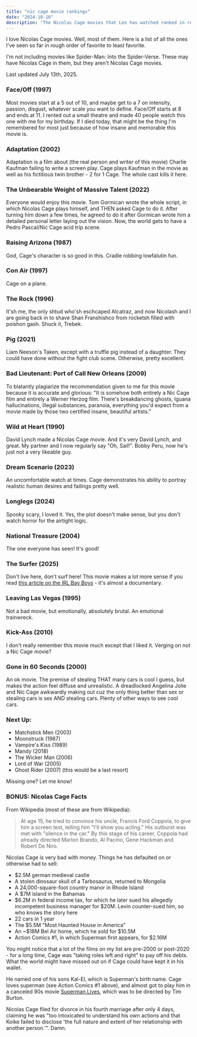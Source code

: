 ```yaml
---
title: "nic cage movie rankings"
date: "2024-10-10"
description: "The Nicolas Cage movies that Leo has watched ranked in relative order."
---
```


I love Nicolas Cage movies. Well, most of them. Here is a list of all the ones I've seen so far in rough order of
favorite to least favorite.

I'm not including movies like Spider-Man: Into the Spider-Verse. These may have Nicolas Cage in them, but they aren't
Nicolas Cage movies.

Last updated July 13th, 2025.

### Face/Off (1997)

Most movies start at a 5 out of 10, and maybe get to a 7 on intensity, passion, disgust, whatever scale you want to
define. Face/Off starts at 8 and ends at 11. I rented out a small theatre and made 40 people watch this one with me for
my birthday. If I died today, that might be the thing I'm remembered for most just because of how insane and memorable
this movie is.

### Adaptation (2002)

Adaptation is a film about (the real person and writer of this movie) Charlie Kaufman failing to write a screen play.
Cage plays Kaufman in the movie as well as his fictitious twin brother - 2 for 1 Cage. The whole cast kills it here.

### The Unbearable Weight of Massive Talent (2022)

Everyone would enjoy this movie. Tom Gormican wrote the whole script, in which Nicolas Cage plays himself, and THEN
asked Cage to do it. After turning him down a few times, he agreed to do it after Gormican wrote him a detailed personal
letter laying out the vision. Now, the world gets to have a Pedro Pascal/Nic Cage acid trip scene.

### Raising Arizona (1987)

God, Cage's character is so good in this. Cradle robbing lowfalutin fun.

### Con Air (1997)

Cage on a plane.

### The Rock (1996)

It'sh me, the only shtud who'sh eschcaped Alcatraz, and now Nicolash and I are going back in to shave Shan Franshishco
from rocketsh filled with poishon gash. Shuck it, Trebek.

### Pig (2021)

Liam Neeson's Taken, except with a truffle pig instead of a daughter. They could have done without the fight club scene.
Otherwise, pretty excellent.

### Bad Lieutenant: Port of Call New Orleans (2009)

To blatantly plagiarize the recommendation given to me for this movie because it is accurate and glorious: "It is
somehow both entirely a Nic Cage film and entirely a Werner Herzog film. There's breakdancing ghosts, Iguana
hallucinations, illegal substances, paranoia, everything you'd expect from a movie made by those two certified insane,
beautiful artists."

### Wild at Heart (1990)

David Lynch made a Nicolas Cage movie. And it's very David Lynch, and great. My partner and I now regularly say "Oh,
Sail!". Bobby Peru, now he's just not a very likeable guy.

### Dream Scenario (2023)

An uncomfortable watch at times. Cage demonstrates his ability to portray realistic human desires and failings pretty
well.

### Longlegs (2024)

Spooky scary, I loved it. Yes, the plot doesn't make sense, but you don't watch horror for the airtight logic.

### National Treasure (2004)

The one everyone has seen! It's good!

### The Surfer (2025)

Don't live here, don't surf here! This movie makes a lot more sense if you read
[this article on the IRL Bay Boys](https://en.wikipedia.org/wiki/Lunada_Bay_Boys) - it's almost a documentary.

### Leaving Las Vegas (1995)

Not a bad movie, but emotionally, absolutely brutal. An emotional trainwreck.

### Kick-Ass (2010)

I don't really remember this movie much except that I liked it. Verging on not a Nic Cage movie?

### Gone in 60 Seconds (2000)

An ok movie. The premise of stealing THAT many cars is cool I guess, but makes the action feel diffuse and unrealistic.
A dreadlocked Angelina Jolie and Nic Cage awkwardly making out cuz the only thing better than sex or stealing cars is
sex AND stealing cars. Plenty of other ways to see cool cars.

### Next Up:

- Matchstick Men (2003)
- Moonstruck (1987)
- Vampire's Kiss (1989)
- Mandy (2018)
- The Wicker Man (2006)
- Lord of War (2005)
- Ghost Rider (2007) (this would be a last resort)

Missing one? Let me know!

### BONUS: Nicolas Cage Facts

From Wikipedia (most of these are from Wikipedia):

> At age 15, he tried to convince his uncle, Francis Ford Coppola, to give him a screen test, telling him "I'll show you
> acting." His outburst was met with "silence in the car." By this stage of his career, Coppola had already directed
> Marlon Brando, Al Pacino, Gene Hackman and Robert De Niro.

Nicolas Cage is very bad with money. Things he has defaulted on or otherwise had to sell:

- $2.5M german medieval castle
- A stolen dinosaur skull of a Tarbosaurus, returned to Mongolia
- A 24,000-square-foot country manor in Rhode Island
- A $7M island in the Bahamas
- $6.2M in federal income tax, for which he later sued his allegedly incompetent business manager for $20M. Levin
  counter-sued him, so who knows the story here
- 22 cars in 1 year
- The $5.5M "Most Haunted House in America"
- An ~$18M Bel Air home, which he sold for $10.5M
- Action Comics #1, in which Superman first appears, for $2.16M

You might notice that a lot of the films on my list are pre-2000 or post-2020 - for a long time, Cage was "taking roles
left and right" to pay off his debts. What the world might have missed out on if Cage could have kept it in his wallet.

He named one of his sons Kal-El, which is Superman's birth name. Cage loves superman (see Action Comics #1 above), and
almost got to play him in a canceled 90s movie [Superman Lives](https://superman.fandom.com/wiki/Superman_Lives), which
was to be directed by Tim Burton.

Nicolas Cage filed for divorce in his fourth marriage after only 4 days, claiming he was "too intoxicated to understand
his own actions and that Koike failed to disclose 'the full nature and extent of her relationship with another
person.'". Damn.
